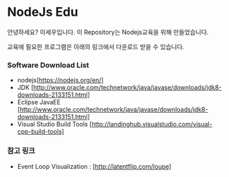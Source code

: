 

# NodeJs Edu
안녕하세요? 이세우입니다.
이 Repository는 Nodejs교육을 위해 만들었습니다.

교육에 필요한 프로그램은 아래의 링크에서 다운로드 받을 수 있습니다.

###  Software Download List
* nodejs[https://nodejs.org/en/]
* JDK [http://www.oracle.com/technetwork/java/javase/downloads/jdk8-downloads-2133151.html]
* Eclipse JavaEE [http://www.oracle.com/technetwork/java/javase/downloads/jdk8-downloads-2133151.html]
* Visual Studio Build Tools [http://landinghub.visualstudio.com/visual-cpp-build-tools]


###  참고 링크
* Event Loop Visualization : [http://latentflip.com/loupe]
